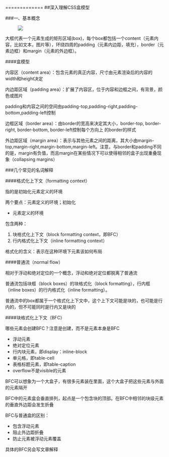 =============
##深入理解CSS盒模型

###一、基本概念

<figure>
	<img src="https://developer.mozilla.org/files/72/boxmodel%20(1).png">
</figure>

大框代表一个元素生成的矩形区域(box)，每个box都包括一个content（元素内容，比如文本，图片等），环绕四周的padding（元素内边距，填充），border（元素边框）和margin（元素的外边框）。

####盒模型

内容区（content area）：包含元素的真正内容，尺寸由元素渲染后的内容的width和height决定

内边距区域（padding area）：扩展了内容区，位于内容和边框之间，有背景，颜色或图片

padding和内容之间的空间由padding-top,padding-right,padding-bottom,padding-left控制

边框区域（border area）：由border的宽高来决定其大小，border-top, border-right, border-bottom, border-left控制每个方向上 的border的样式

外边距区域（margin area）：表示与其他元素之间的距离，其大小由margin-top,margin-right,margin-bottom,margin-left。注意，与border和padding不同的是，margin有负值，而且margin在某些情况下可以使得相邻的盒子出现重叠现象（collapsing margins）

###几个常见的名词解释

####格式化上下文（formatting context）

指的是初始化元素定义的环境

两个要点：元素定义的环境；初始化

* 元素定义的环境

包含两种：

1. 块格式化上下文（block formatting context，即BFC）
2. 行内格式化上下文（inline formatting context）

格式化的含义：表示在这种环境下元素该如何布局

####普通流（normal flow）

相对于浮动和绝对定位的一个概念，浮动和绝对定位都脱离了普通流

普通流包括块框（block boxes）的块格式化（block formatting），行内框（inline boxes）的行内格式化（inline formatting）。

普通流中的box都属于一个格式化上下文中，这个上下文可能是块的，也可能是行内的，但不可能同时是行内又是块的

####块格式化上下文（BFC）

哪些元素会创建BFC？注意是创建，而不是元素本身是BFC

* 浮动元素
* 绝对定位元素
* 行内块元素，即display：inline-block
* 单元格，即table-cell
* 表格标题元素，即table-caption
* overflow不是visible的元素

BFC可以想象为一个大盒子，有很多元素装在里面，这个大盒子把这些元素与外面的元素隔开

BFC中的元素盒会垂直排列，起点是一个包含块的顶部。在BFC中相邻的块级元素的垂直外边距会发生折叠

BFC与普通盒的区别：

* 包含浮动元素
* 阻止外边距折叠
* 防止元素被浮动元素覆盖

具体的BFC另会写文章解释